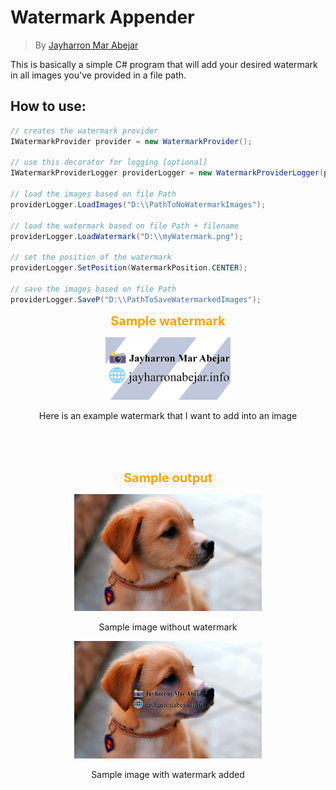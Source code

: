 # Watermark Appender
> By [Jayharron Mar Abejar](https://jayharronabejar.info)

This is basically a simple C# program that will add your desired watermark in all images you've provided in a file path.

## How to use:
```c#
// creates the watermark provider
IWatermarkProvider provider = new WatermarkProvider(); 

// use this decorator for logging [optional]
IWatermarkProviderLogger providerLogger = new WatermarkProviderLogger(provider);

// load the images based on file Path
providerLogger.LoadImages("D:\\PathToNoWatermarkImages");

// load the watermark based on file Path + filename
providerLogger.LoadWatermark("D:\\myWatermark.png");

// set the position of the watermark
providerLogger.SetPosition(WatermarkPosition.CENTER);

// save the images based on file Path
providerLogger.SaveP("D:\\PathToSaveWatermarkedImages");
```




<div>
<p align="center">
    <span style="color:orange;font-weight:700;font-size:20px;">
        Sample watermark
    </span>
</p>
<p align="center">
    <img src='Watermark%20Maker/Images/watermark/myWatermark.png' width='200px'>
</p>
<p align="center">Here is an example watermark that I want to add into an image</p>
<br />
<br />
<br />
<p align="center">
    <span style="color:orange;font-weight:700;font-size:20px;">
        Sample output
    </span>
</p>
<p align="center"><img src='Watermark%20Maker/Images/noWatermark/sampleImageCCTO.jpg' width='300px'></p>
<p align="center">Sample image without watermark</p>

<p align="center"><img src='Watermark%20Maker/Images/withWatermark/sampleImageCCTO.jpg' width='300px'></p>
<p align="center">Sample image with watermark added</p>
</div>
